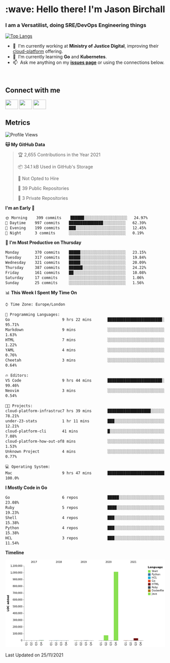 <h1 align="left" id="jason-title">:wave: Hello there! I'm Jason Birchall</h1>
<h3 align="left">I am a Versatilist, doing SRE/DevOps Engineering things</h3>

[![Top Langs](https://github-readme-stats.vercel.app/api?username=jasonBirchall&show_icons=true&count_private=true&include_all_commits=true&theme=gruvbox)](https://github.com/anuraghazra/github-readme-stats)

- :office: &nbsp;I'm currently working at **Ministry of Justice Digital**, improving their [cloud-platform](https://github.com/ministryofjustice/cloud-platform) offering.
- :seedling: &nbsp;I’m currently learning **Go** and **Kubernetes**.
- :mailbox: &nbsp;Ask me anything on my **[issues page]** or using the connections below.


<br>

<h2>Connect with me</h2>
<p>
<a href="https://twitter.com/jsonBirchall" target="blank"><img align="center" src="https://cdn.jsdelivr.net/npm/simple-icons@3.0.1/icons/twitter.svg" alt="" height="30" width="40" /></a>
<a href="https://keybase.io/json0" target="blank"><img align="center" src="https://cdn.jsdelivr.net/npm/simple-icons@3.0.1/icons/keybase.svg" alt="" height="30" width="40" /></a>
<a href="https://www.reddit.com/user/kakorate" target="blank"><img align="center" src="https://cdn.jsdelivr.net/npm/simple-icons@3.0.1/icons/reddit.svg" alt="" height="30" width="40" /></a>
</p>

<h2>Metrics</h2>

<!--START_SECTION:waka-->
![Profile Views](http://img.shields.io/badge/Profile%20Views-5-blue)

**🐱 My GitHub Data** 

> 🏆 2,655 Contributions in the Year 2021
 > 
> 📦 34.1 kB Used in GitHub's Storage 
 > 
> 🚫 Not Opted to Hire
 > 
> 📜 39 Public Repositories 
 > 
> 🔑 3 Private Repositories  
 > 
**I'm an Early 🐤** 

```text
🌞 Morning    399 commits    ██████░░░░░░░░░░░░░░░░░░░   24.97% 
🌆 Daytime    997 commits    ███████████████░░░░░░░░░░   62.39% 
🌃 Evening    199 commits    ███░░░░░░░░░░░░░░░░░░░░░░   12.45% 
🌙 Night      3 commits      ░░░░░░░░░░░░░░░░░░░░░░░░░   0.19%

```
📅 **I'm Most Productive on Thursday** 

```text
Monday       370 commits    █████░░░░░░░░░░░░░░░░░░░░   23.15% 
Tuesday      317 commits    █████░░░░░░░░░░░░░░░░░░░░   19.84% 
Wednesday    321 commits    █████░░░░░░░░░░░░░░░░░░░░   20.09% 
Thursday     387 commits    ██████░░░░░░░░░░░░░░░░░░░   24.22% 
Friday       161 commits    ██░░░░░░░░░░░░░░░░░░░░░░░   10.08% 
Saturday     17 commits     ░░░░░░░░░░░░░░░░░░░░░░░░░   1.06% 
Sunday       25 commits     ░░░░░░░░░░░░░░░░░░░░░░░░░   1.56%

```


📊 **This Week I Spent My Time On** 

```text
⌚︎ Time Zone: Europe/London

💬 Programming Languages: 
Go                       9 hrs 22 mins       ████████████████████████░   95.71% 
Markdown                 9 mins              ░░░░░░░░░░░░░░░░░░░░░░░░░   1.63% 
HTML                     7 mins              ░░░░░░░░░░░░░░░░░░░░░░░░░   1.22% 
YAML                     4 mins              ░░░░░░░░░░░░░░░░░░░░░░░░░   0.76% 
Cheetah                  3 mins              ░░░░░░░░░░░░░░░░░░░░░░░░░   0.64%

🔥 Editors: 
VS Code                  9 hrs 44 mins       ████████████████████████░   99.46% 
Neovim                   3 mins              ░░░░░░░░░░░░░░░░░░░░░░░░░   0.54%

🐱‍💻 Projects: 
cloud-platform-infrastruc7 hrs 39 mins       ███████████████████░░░░░░   78.21% 
under-23-stats           1 hr 11 mins        ███░░░░░░░░░░░░░░░░░░░░░░   12.21% 
cloud-platform-cli       41 mins             █░░░░░░░░░░░░░░░░░░░░░░░░   7.08% 
cloud-platform-how-out-of8 mins              ░░░░░░░░░░░░░░░░░░░░░░░░░   1.53% 
Unknown Project          4 mins              ░░░░░░░░░░░░░░░░░░░░░░░░░   0.77%

💻 Operating System: 
Mac                      9 hrs 47 mins       █████████████████████████   100.0%

```

**I Mostly Code in Go** 

```text
Go                       6 repos             █████░░░░░░░░░░░░░░░░░░░░   23.08% 
Ruby                     5 repos             ████░░░░░░░░░░░░░░░░░░░░░   19.23% 
Shell                    4 repos             ███░░░░░░░░░░░░░░░░░░░░░░   15.38% 
Python                   4 repos             ███░░░░░░░░░░░░░░░░░░░░░░   15.38% 
HCL                      3 repos             ███░░░░░░░░░░░░░░░░░░░░░░   11.54%

```


**Timeline**

![Chart not found](https://raw.githubusercontent.com/jasonBirchall/jasonBirchall/main/charts/bar_graph.png) 


 Last Updated on 25/11/2021
<!--END_SECTION:waka-->

<!-- links -->

[issues page]: https://github.com/jasonBirchall/jasonBirchall/issues "jasonBirchall/issues"
